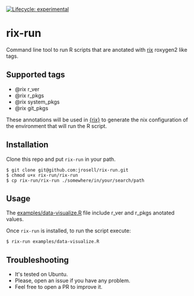 <!-- badges: start -->

[![Lifecycle:
experimental](https://img.shields.io/badge/lifecycle-experimental-orange.svg)](https://www.tidyverse.org/lifecycle/#experimental)

<!-- badges: end -->

# rix-run

Command line tool to run R scripts that are anotated with [rix](https://github.com/ropensci/rix) roxygen2 like tags.

## Supported tags

* @rix r_ver
* @rix r_pkgs
* @rix system_pkgs
* @rix git_pkgs

These annotations will be used in [{rix}](https://github.com/ropensci/rix) to generate the nix configuration of the environment that will run the R script.

## Installation

Clone this repo and put `rix-run` in your path.

```
$ git clone git@github.com:jrosell/rix-run.git
$ chmod u+x rix-run/rix-run
$ cp rix-run/rix-run ./somewhere/in/your/search/path
```

## Usage


The [examples/data-visualize.R](examples/data-visualize.R) file include r_ver and r_pkgs anotated values.


Once `rix-run` is installed, to run the script execute:

```
$ rix-run examples/data-visualize.R
```

## Troubleshooting

* It's tested on Ubuntu.
* Please, open an issue if you have any problem.
* Feel free to open a PR to improve it.